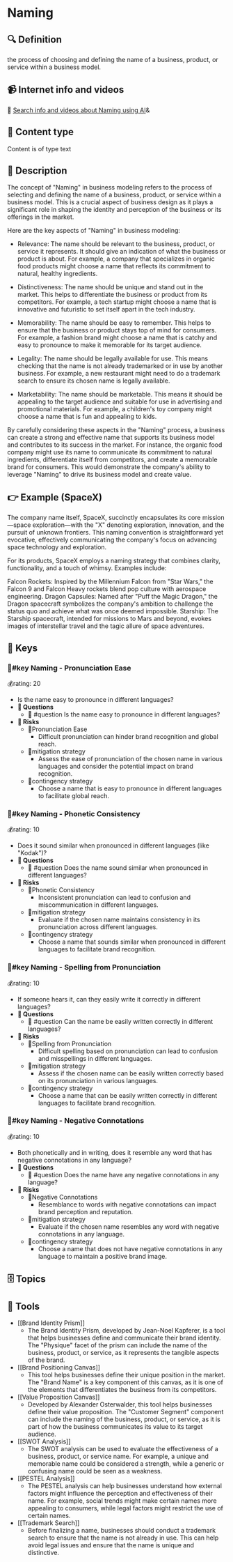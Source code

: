 
# Naming


## 🔍 Definition
the process of choosing and defining the name of a business, product, or service within a business model.


## 📹 Internet info and videos
🤖 [Search info and videos about Naming using AI](https://www.perplexity.ai/search?q=videos+about+Naming:+the+process+of+choosing+and+defining+the+name+of+a+business,+product,+or+service+within+a+business+model.
)&

## 📰 Content type 
Content is of type text

## 📖 Description
The concept of "Naming" in business modeling refers to the process of selecting and defining the name of a business, product, or service within a business model. This is a crucial aspect of business design as it plays a significant role in shaping the identity and perception of the business or its offerings in the market. 

Here are the key aspects of "Naming" in business modeling:

- Relevance: The name should be relevant to the business, product, or service it represents. It should give an indication of what the business or product is about. For example, a company that specializes in organic food products might choose a name that reflects its commitment to natural, healthy ingredients.

- Distinctiveness: The name should be unique and stand out in the market. This helps to differentiate the business or product from its competitors. For example, a tech startup might choose a name that is innovative and futuristic to set itself apart in the tech industry.

- Memorability: The name should be easy to remember. This helps to ensure that the business or product stays top of mind for consumers. For example, a fashion brand might choose a name that is catchy and easy to pronounce to make it memorable for its target audience.

- Legality: The name should be legally available for use. This means checking that the name is not already trademarked or in use by another business. For example, a new restaurant might need to do a trademark search to ensure its chosen name is legally available.

- Marketability: The name should be marketable. This means it should be appealing to the target audience and suitable for use in advertising and promotional materials. For example, a children's toy company might choose a name that is fun and appealing to kids.

By carefully considering these aspects in the "Naming" process, a business can create a strong and effective name that supports its business model and contributes to its success in the market. For instance, the organic food company might use its name to communicate its commitment to natural ingredients, differentiate itself from competitors, and create a memorable brand for consumers. This would demonstrate the company's ability to leverage "Naming" to drive its business model and create value.

## 👉 Example (SpaceX)

The company name itself, SpaceX, succinctly encapsulates its core mission—space exploration—with the "X" denoting exploration, innovation, and the pursuit of unknown frontiers. This naming convention is straightforward yet evocative, effectively communicating the company's focus on advancing space technology and exploration.

For its products, SpaceX employs a naming strategy that combines clarity, functionality, and a touch of whimsy. Examples include:

Falcon Rockets: Inspired by the Millennium Falcon from "Star Wars," the Falcon 9 and Falcon Heavy rockets blend pop culture with aerospace engineering.
Dragon Capsules: Named after "Puff the Magic Dragon," the Dragon spacecraft symbolizes the company's ambition to challenge the status quo and achieve what was once deemed impossible.
Starship: The Starship spacecraft, intended for missions to Mars and beyond, evokes images of interstellar travel and the tagic allure of space adventures.

## 🔑 Keys

### 🔑#key Naming - Pronunciation Ease

💰rating: 20
- Is the name easy to pronounce in different languages?
- **💭 Questions**
  - 💭 #question Is the name easy to pronounce in different languages?
- **🚨 Risks**
  - 🚨Pronunciation Ease
    - Difficult pronunciation can hinder brand recognition and global reach.
  - 🚨mitigation strategy
    - Assess the ease of pronunciation of the chosen name in various languages and consider the potential impact on brand recognition.
  - 🚨contingency strategy
    - Choose a name that is easy to pronounce in different languages to facilitate global reach.


### 🔑#key Naming - Phonetic Consistency

💰rating: 10
- Does it sound similar when pronounced in different languages (like "Kodak")?
- **💭 Questions**
  - 💭 #question Does the name sound similar when pronounced in different languages?
- **🚨 Risks**
  - 🚨Phonetic Consistency
    - Inconsistent pronunciation can lead to confusion and miscommunication in different languages.
  - 🚨mitigation strategy
    - Evaluate if the chosen name maintains consistency in its pronunciation across different languages.
  - 🚨contingency strategy
    - Choose a name that sounds similar when pronounced in different languages to facilitate brand recognition.


### 🔑#key Naming - Spelling from Pronunciation

💰rating: 10
- If someone hears it, can they easily write it correctly in different languages?
- **💭 Questions**
  - 💭 #question Can the name be easily written correctly in different languages?
- **🚨 Risks**
  - 🚨Spelling from Pronunciation
    - Difficult spelling based on pronunciation can lead to confusion and misspellings in different languages.
  - 🚨mitigation strategy
    - Assess if the chosen name can be easily written correctly based on its pronunciation in various languages.
  - 🚨contingency strategy
    - Choose a name that can be easily written correctly in different languages to facilitate brand recognition.


### 🔑#key Naming - Negative Connotations

💰rating: 10
- Both phonetically and in writing, does it resemble any word that has negative connotations in any language?
- **💭 Questions**
  - 💭 #question Does the name have any negative connotations in any language?
- **🚨 Risks**
  - 🚨Negative Connotations
    - Resemblance to words with negative connotations can impact brand perception and reputation.
  - 🚨mitigation strategy
    - Evaluate if the chosen name resembles any word with negative connotations in any language.
  - 🚨contingency strategy
    - Choose a name that does not have negative connotations in any language to maintain a positive brand image.



## 🗄️ Topics


## 🧰 Tools
- [[Brand Identity Prism]]
  - The Brand Identity Prism, developed by Jean-Noel Kapferer, is a tool that helps businesses define and communicate their brand identity. The "Physique" facet of the prism can include the name of the business, product, or service, as it represents the tangible aspects of the brand.
- [[Brand Positioning Canvas]]
  - This tool helps businesses define their unique position in the market. The "Brand Name" is a key component of this canvas, as it is one of the elements that differentiates the business from its competitors.
- [[Value Proposition Canvas]]
  - Developed by Alexander Osterwalder, this tool helps businesses define their value proposition. The "Customer Segment" component can include the naming of the business, product, or service, as it is part of how the business communicates its value to its target audience.
- [[SWOT Analysis]]
  - The SWOT analysis can be used to evaluate the effectiveness of a business, product, or service name. For example, a unique and memorable name could be considered a strength, while a generic or confusing name could be seen as a weakness.
- [[PESTEL Analysis]]
  - The PESTEL analysis can help businesses understand how external factors might influence the perception and effectiveness of their name. For example, social trends might make certain names more appealing to consumers, while legal factors might restrict the use of certain names.
- [[Trademark Search]]
  - Before finalizing a name, businesses should conduct a trademark search to ensure that the name is not already in use. This can help avoid legal issues and ensure that the name is unique and distinctive.
